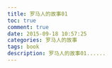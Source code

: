 ```yaml
---
title: 罗马人的故事01
toc: true
comment: true
date: 2015-09-18 10:57:25
categories: 罗马人的故事
tags: book
description: 罗马人的故事01......
---
```

